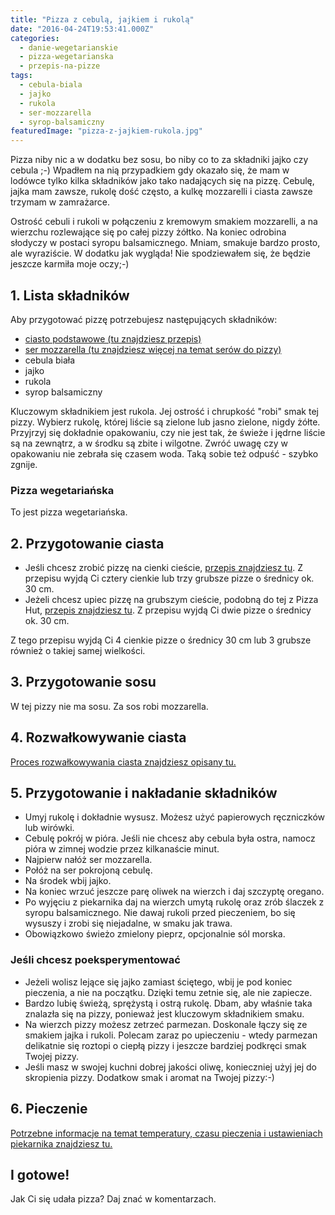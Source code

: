 ```yaml
---
title: "Pizza z cebulą, jajkiem i rukolą"
date: "2016-04-24T19:53:41.000Z"
categories: 
  - danie-wegetarianskie
  - pizza-wegetarianska
  - przepis-na-pizze
tags: 
  - cebula-biala
  - jajko
  - rukola
  - ser-mozzarella
  - syrop-balsamiczny
featuredImage: "pizza-z-jajkiem-rukola.jpg"
---
```


Pizza niby nic a w dodatku bez sosu, bo niby co to za składniki jajko czy cebula ;-) Wpadłem na nią przypadkiem gdy okazało się, że mam w lodówce tylko kilka składników jako tako nadających się na pizzę. Cebulę, jajka mam zawsze, rukolę dość często, a kulkę mozzarelli i ciasta zawsze trzymam w zamrażarce.

Ostrość cebuli i rukoli w połączeniu z kremowym smakiem mozzarelli, a na wierzchu rozlewające się po całej pizzy żółtko. Na koniec odrobina słodyczy w postaci syropu balsamicznego. Mniam, smakuje bardzo prosto, ale wyraziście. W dodatku jak wygląda! Nie spodziewałem się, że będzie jeszcze karmiła moje oczy;-)

## 1\. Lista składników

Aby przygotować pizzę potrzebujesz następujących składników:

- <a title="Przepis na ciasto podstawowe" href="/przepis-na-ciasto-na-pizze/">ciasto podstawowe (tu znajdziesz przepis)</a>
- <a title="Ser do pizzy" href="/jaki-ser-wybrac-do-pizzy/">ser mozzarella (tu znajdziesz więcej na temat serów do pizzy)</a>
- cebula biała
- jajko
- rukola
- syrop balsamiczny

Kluczowym składnikiem jest rukola. Jej ostrość i chrupkość "robi" smak tej pizzy. Wybierz rukolę, której liście są zielone lub jasno zielone, nigdy żółte. Przyjrzyj się dokładnie opakowaniu, czy nie jest tak, że świeże i jędrne liście są na zewnątrz, a w środku są zbite i wilgotne. Zwróć uwagę czy w opakowaniu nie zebrała się czasem woda. Taką sobie też odpuść - szybko zgnije.

### Pizza wegetariańska

To jest pizza wegetariańska.

## 2\. Przygotowanie ciasta

- Jeśli chcesz zrobić pizzę na cienki cieście, <a title="Przepis na ciasto podstawowe" href="/przepis-na-ciasto-na-pizze/">przepis znajdziesz tu</a>. Z przepisu wyjdą Ci cztery cienkie lub trzy grubsze pizze o średnicy ok. 30 cm.
- Jeżeli chcesz upiec pizzę na grubszym cieście, podobną do tej z Pizza Hut, <a title="Przepis na pizzę na grubym cieście" href="/jak-zrobic-ciasto-na-pizze-jak-w-pizza-hut/">przepis znajdziesz tu</a>. Z przepisu wyjdą Ci dwie pizze o średnicy ok. 30 cm.

Z tego przepisu wyjdą Ci 4 cienkie pizze o średnicy 30 cm lub 3 grubsze również o takiej samej wielkości.

## 3\. Przygotowanie sosu

W tej pizzy nie ma sosu. Za sos robi mozzarella.

## 4\. Rozwałkowywanie ciasta

<a title="Rozwałkowywanie ciasta" href="/jak-walkowac-ciasto-pizzy/">Proces rozwałkowywania ciasta znajdziesz opisany tu.</a>

## 5\. Przygotowanie i nakładanie składników

- Umyj rukolę i dokładnie wysusz. Możesz użyć papierowych ręczniczków lub wirówki.
- Cebulę pokrój w pióra. Jeśli nie chcesz aby cebula była ostra, namocz pióra w zimnej wodzie przez kilkanaście minut.
- Najpierw nałóż ser mozzarella.
- Połóż na ser pokrojoną cebulę.
- Na środek wbij jajko.
- Na koniec wrzuć jeszcze parę oliwek na wierzch i daj szczyptę oregano.
- Po wyjęciu z piekarnika daj na wierzch umytą rukolę oraz zrób ślaczek z syropu balsamicznego. Nie dawaj rukoli przed pieczeniem, bo się wysuszy i zrobi się niejadalne, w smaku jak trawa.
- Obowiązkowo świeżo zmielony pieprz, opcjonalnie sól morska.

### Jeśli chcesz poeksperymentować

- Jeżeli wolisz lejące się jajko zamiast ściętego, wbij je pod koniec pieczenia, a nie na początku. Dzięki temu zetnie się, ale nie zapiecze.
- Bardzo lubię świeżą, sprężystą i ostrą rukolę. Dbam, aby właśnie taka znalazła się na pizzy, ponieważ jest kluczowym składnikiem smaku.
- Na wierzch pizzy możesz zetrzeć parmezan. Doskonale łączy się ze smakiem jajka i rukoli. Polecam zaraz po upieczeniu - wtedy parmezan delikatnie się roztopi o ciepłą pizzy i jeszcze bardziej podkręci smak Twojej pizzy.
- Jeśli masz w swojej kuchni dobrej jakości oliwę, konieczniej użyj jej do skropienia pizzy. Dodatkow smak i aromat na Twojej pizzy:-)

## 6\. Pieczenie

<a title="Jak ustawić piekarnik do pieczenia pizzy" href="/jak-ustawic-piekarnik-pieczenia-pizzy/">Potrzebne informacje na temat temperatury, czasu pieczenia i ustawieniach piekarnika znajdziesz tu.</a>

## I gotowe!

Jak Ci się udała pizza? Daj znać w komentarzach.

